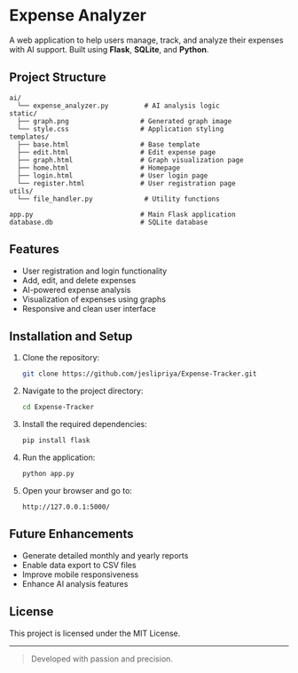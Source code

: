 # Expense Analyzer

A web application to help users manage, track, and analyze their expenses with AI support.
Built using **Flask**, **SQLite**, and **Python**.

## Project Structure
```
ai/
  └── expense_analyzer.py         # AI analysis logic
static/
  ├── graph.png                  # Generated graph image
  └── style.css                  # Application styling
templates/
  ├── base.html                  # Base template
  ├── edit.html                  # Edit expense page
  ├── graph.html                 # Graph visualization page
  ├── home.html                  # Homepage
  ├── login.html                 # User login page
  └── register.html              # User registration page
utils/
  └── file_handler.py             # Utility functions

app.py                           # Main Flask application
database.db                      # SQLite database
```

## Features
- User registration and login functionality
- Add, edit, and delete expenses
- AI-powered expense analysis
- Visualization of expenses using graphs
- Responsive and clean user interface

## Installation and Setup
1. Clone the repository:
   ```bash
   git clone https://github.com/jeslipriya/Expense-Tracker.git
   ```
2. Navigate to the project directory:
   ```bash
   cd Expense-Tracker
   ```
3. Install the required dependencies:
   ```bash
   pip install flask
   ```
4. Run the application:
   ```bash
   python app.py
   ```
5. Open your browser and go to:
   ```
   http://127.0.0.1:5000/
   ```

## Future Enhancements
- Generate detailed monthly and yearly reports
- Enable data export to CSV files
- Improve mobile responsiveness
- Enhance AI analysis features

## License
This project is licensed under the MIT License.

---

> Developed with passion and precision.

